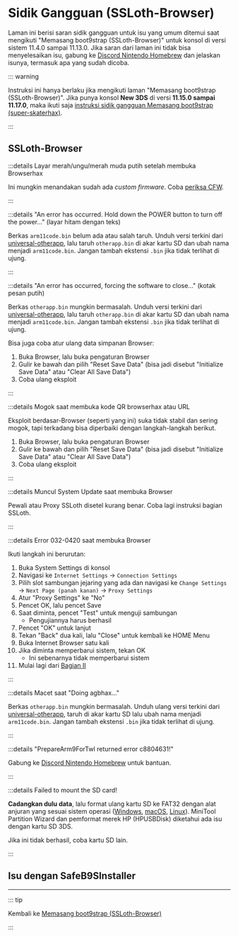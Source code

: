 # Sidik Gangguan (SSLoth-Browser)

Laman ini berisi saran sidik gangguan untuk isu yang umum ditemui saat mengikuti "Memasang boot9strap (SSLoth-Browser)" untuk konsol di versi sistem 11.4.0 sampai 11.13.0. Jika saran dari laman ini tidak bisa menyelesaikan isu, gabung ke [Discord Nintendo Homebrew](https://discord.gg/MWxPgEp) dan jelaskan isunya, termasuk apa yang sudah dicoba.

::: warning

Instruksi ini hanya berlaku jika mengikuti laman "Memasang boot9strap (SSLoth-Browser)". Jika punya konsol **New 3DS** di versi **11.15.0 sampai 11.17.0**, maka ikuti saja [instruksi sidik gangguan Memasang boot9strap (super-skaterhax)](troubleshooting-super-skaterhax).

:::

## SSLoth-Browser

:::details Layar merah/ungu/merah muda putih setelah membuka Browserhax

Ini mungkin menandakan sudah ada _custom firmware_. Coba [periksa CFW](checking-for-cfw).

:::

:::details "An error has occurred. Hold down the POWER button to turn off the power..." (layar hitam dengan teks)

Berkas `arm11code.bin` belum ada atau salah taruh. Unduh versi terkini dari [universal-otherapp](https://github.com/TuxSH/universal-otherapp/releases/latest), lalu taruh `otherapp.bin` di akar kartu SD dan ubah nama menjadi `arm11code.bin`. Jangan tambah ekstensi `.bin` jika tidak terlihat di ujung.

:::

:::details "An error has occurred, forcing the software to close..." (kotak pesan putih)

Berkas `otherapp.bin` mungkin bermasalah. Unduh versi terkini dari [universal-otherapp](https://github.com/TuxSH/universal-otherapp/releases/latest), lalu taruh `otherapp.bin` di akar kartu SD dan ubah nama menjadi `arm11code.bin`. Jangan tambah ekstensi `.bin` jika tidak terlihat di ujung.

Bisa juga coba atur ulang data simpanan Browser:

1. Buka Browser, lalu buka pengaturan Browser
2. Gulir ke bawah dan pilih "Reset Save Data" (bisa jadi disebut "Initialize Save Data" atau "Clear All Save Data")
3. Coba ulang eksploit

:::

:::details Mogok saat membuka kode QR browserhax atau URL

Eksploit berdasar-Browser (seperti yang ini) suka tidak stabil dan sering mogok, tapi terkadang bisa diperbaiki dengan langkah-langkah berikut.

1. Buka Browser, lalu buka pengaturan Browser
2. Gulir ke bawah dan pilih "Reset Save Data" (bisa jadi disebut "Initialize Save Data" atau "Clear All Save Data")
3. Coba ulang eksploit

:::

:::details Muncul System Update saat membuka Browser

Pewali atau Proxy SSLoth disetel kurang benar. Coba lagi instruksi bagian SSLoth.

:::

:::details Error 032-0420 saat membuka Browser

Ikuti langkah ini berurutan:

1. Buka System Settings di konsol
2. Navigasi ke `Internet Settings` -> `Connection Settings`
3. Pilih slot sambungan jejaring yang ada dan navigasi ke `Change Settings` -> `Next Page (panah kanan)` -> `Proxy Settings`
4. Atur "Proxy Settings" ke "No"
5. Pencet OK, lalu pencet Save
6. Saat diminta, pencet "Test" untuk menguji sambungan
    - Pengujiannya harus berhasil
7. Pencet "OK" untuk lanjut
8. Tekan "Back" dua kali, lalu "Close" untuk kembali ke HOME Menu
9. Buka Internet Browser satu kali
10. Jika diminta memperbarui sistem, tekan OK
    - Ini sebenarnya tidak memperbarui sistem
11. Mulai lagi dari [Bagian II](installing-boot9strap-\(ssloth-browser\).html#section-ii---ssloth)

:::

:::details Macet saat "Doing agbhax..."

Berkas `otherapp.bin` mungkin bermasalah. Unduh ulang versi terkini dari [universal-otherapp](https://github.com/TuxSH/universal-otherapp/releases/latest), taruh di akar kartu SD lalu ubah nama menjadi `arm11code.bin`. Jangan tambah ekstensi `.bin` jika tidak terlihat di ujung.

:::

:::details "PrepareArm9ForTwl returned error c8804631!"

Gabung ke [Discord Nintendo Homebrew](https://discord.gg/MWxPgEp) untuk bantuan.

:::

:::details Failed to mount the SD card!

**Cadangkan dulu data**, lalu format ulang kartu SD ke FAT32 dengan alat anjuran yang sesuai sistem operasi ([Windows](formatting-sd-\(windows\)), [macOS](formatting-sd-\(mac\)), [Linux](formatting-sd-\(linux\))). MiniTool Partition Wizard dan pemformat merek HP (HPUSBDisk) diketahui ada isu dengan kartu SD 3DS.

Jika ini tidak berhasil, coba kartu SD lain.

:::

## Isu dengan SafeB9SInstaller

<!--@include: ./_include/troubleshooting-sb9si-bin.md -->

<!--@include: ./_include/troubleshooting-sb9si-common.md -->

<!--@include: ./_include/troubleshooting-get-help-common.md -->

---

::: tip

Kembali ke [Memasang boot9strap (SSLoth-Browser)](installing-boot9strap-\(ssloth-browser\))

:::

<!--@include: ./_include/troubleshooting-return.md -->
